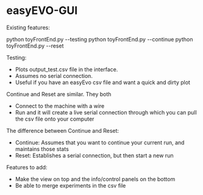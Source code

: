 # easyEVO-GUI

Existing features:

python toyFrontEnd.py --testing
python toyFrontEnd.py --continue
python toyFrontEnd.py --reset

Testing:
- Plots output_test.csv file in the interface. 
- Assumes no serial connection.
- Useful if you have an easyEvo csv file and want a quick and dirty plot

Continue and Reset are similar. They both
- Connect to the machine with a wire
- Run and it will create a live serial connection through which you can pull the csv file onto your computer

The difference between Continue and Reset:
- Continue: Assumes that you want to continue your current run, and maintains those stats
- Reset: Establishes a serial connection, but then start a new run

Features to add:
- Make the view on top and the info/control panels on the bottom
- Be able to merge experiments in the csv file